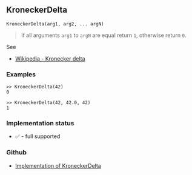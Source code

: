 ## KroneckerDelta

```
KroneckerDelta(arg1, arg2, ... argN)
```
> if all arguments `arg1` to `argN` are equal return `1`, otherwise return `0`. 
 

See  
* [Wikipedia - Kronecker delta](https://en.wikipedia.org/wiki/Kronecker_delta)
 
### Examples

```
>> KroneckerDelta(42)
0

>> KroneckerDelta(42, 42.0, 42)
1
```

### Implementation status

* &#x2705; - full supported

### Github

* [Implementation of KroneckerDelta](https://github.com/axkr/symja_android_library/blob/master/symja_android_library/matheclipse-core/src/main/java/org/matheclipse/core/builtin/PiecewiseFunctions.java#L409) 
